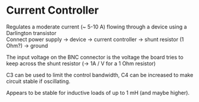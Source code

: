 # Current Controller

Regulates a moderate current (~ 5-10 A) flowing through a device using a Darlington transistor  
Connect power supply -> device -> current controller -> shunt resistor (1 Ohm?) -> ground  
  
The input voltage on the BNC connector is the voltage the board tries to keep across the shunt resistor (-> 1A / V for a 1 Ohm resistor)
  
C3 can be used to limit the control bandwidth, C4 can be increased to make circuit stable if oscillating.

Appears to be stable for inductive loads of up to 1 mH (and maybe higher).
